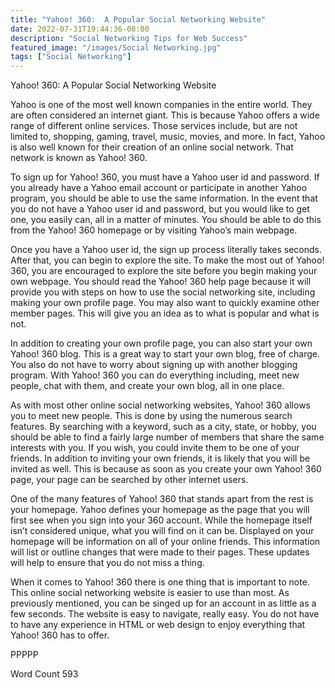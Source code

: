 ```yaml
---
title: "Yahoo! 360:  A Popular Social Networking Website"
date: 2022-07-31T19:44:36-08:00
description: "Social Networking Tips for Web Success"
featured_image: "/images/Social Networking.jpg"
tags: ["Social Networking"]
---
```


Yahoo! 360:  A Popular Social Networking Website

Yahoo is one of the most well known companies in the entire world.  They are often considered an internet giant.  This is because Yahoo offers a wide range of different online services. Those services include, but are not limited to, shopping, gaming, travel, music, movies, and more.  In fact, Yahoo is also well known for their creation of an online social network. That network is known as Yahoo! 360.

To sign up for Yahoo! 360, you must have a Yahoo user id and password.  If you already have a Yahoo email account or participate in another Yahoo program, you should be able to use the same information. In the event that you do not have a Yahoo user id and password, but you would like to get one, you easily can, all in a matter of minutes.  You should be able to do this from the Yahoo! 360 homepage or by visiting Yahoo’s main webpage.

Once you have a Yahoo user id, the sign up process literally takes seconds. After that, you can begin to explore the site.  To make the most out of Yahoo! 360, you are encouraged to explore the site before you begin making your own webpage.  You should read the Yahoo! 360 help page because it will provide you with steps on how to use the social networking site, including making your own profile page. You may also want to quickly examine other member pages. This will give you an idea as to what is popular and what is not.  

In addition to creating your own profile page, you can also start your own Yahoo! 360 blog.  This is a great way to start your own blog, free of charge.  You also do not have to worry about signing up with another blogging program. With Yahoo! 360 you can do everything including, meet new people, chat with them, and create your own blog, all in one place.  

As with most other online social networking websites, Yahoo! 360 allows you to meet new people.  This is done by using the numerous search features.  By searching with a keyword, such as a city, state, or hobby, you should be able to find a fairly large number of members that share the same interests with you. If you wish, you could invite them to be one of your friends.  In addition to inviting your own friends, it is likely that you will be invited as well. This is because as soon as you create your own Yahoo! 360 page, your page can be searched by other internet users.

One of the many features of Yahoo! 360 that stands apart from the rest is your homepage.  Yahoo defines your homepage as the page that you will first see when you sign into your 360 account. While the homepage itself isn’t considered unique, what you will find on it can be. Displayed on your homepage will be information on all of your online friends.  This information will list or outline changes that were made to their pages.  These updates will help to ensure that you do not miss a thing.

When it comes to Yahoo! 360 there is one thing that is important to note. This online social networking website is easier to use than most. As previously mentioned, you can be singed up for an account in as little as a few seconds. The website is easy to navigate, really easy.  You do not have to have any experience in HTML or web design to enjoy everything that Yahoo! 360 has to offer.  

PPPPP

Word Count 593

